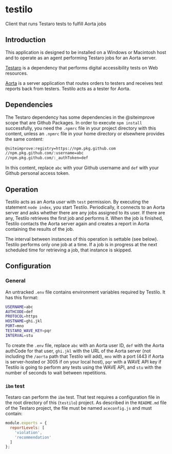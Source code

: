 # testilo
Client that runs Testaro tests to fulfill Aorta jobs

## Introduction

This application is designed to be installed on a Windows or Macintosh host and to operate as an agent performing Testaro jobs for an Aorta server.

[Testaro](https://www.npmjs.com/package/testaro) is a dependency that performs digital accessibility tests on Web resources.

[Aorta](https://github.com/jrpool/aorta) is a server application that routes orders to testers and receives test reports back from testers. Testilo acts as a tester for Aorta.

## Dependencies

The Testaro dependency has some dependencies in the @siteimprove scope that are Github Packages. In order to execute `npm install` successfully, you need the `.npmrc` file in your project directory with this content, unless an `.npmrc` file in your home directory or elsewhere provides the same content:

```bash
@siteimprove:registry=https://npm.pkg.github.com
//npm.pkg.github.com/:username=abc
//npm.pkg.github.com/:_authToken=def
```

In this content, replace `abc` with your Github username and `def` with your Github personal access token.

## Operation

Testilo acts as an Aorta _user_ with `test` permission. By executing the statement `node index`, you start Testilo. Periodically, it connects to an Aorta server and asks whether there are any jobs assigned to its user. If there are any, Testilo retrieves the first job and performs it. When the job is finished, Testilo contacts the Aorta server again and creates a report in Aorta containing the results of the job.

The interval between instances of this operation is settable (see below). Testilo performs only one job at a time. If a job is in progress at the next scheduled time for retrieving a job, that instance is skipped.

## Configuration

### General

An untracked `.env` file contains environment variables required by Testilo. It has this format:

```bash
USERNAME=abc
AUTHCODE=def
PROTOCOL=https
HOSTNAME=ghi.jkl
PORT=mno
TESTARO_WAVE_KEY=pqr
INTERVAL=stu
```

To create the `.env` file, replace `abc` with an Aorta user ID, `def` with the Aorta authCode for that user, `ghi.jkl` with the URL of the Aorta server (not including the `/aorta` path that Testilo will add), `mno` with a port (443 if Aorta is server-hosted or 3005 if on your local host), `pqr` with a WAVE API key if Testilo is going to perform any tests using the WAVE API, and `stu` with the number of seconds to wait between repetitions.

### `ibm` test

Testaro can perform the `ibm` test. That test requires a configuration file in the root directory of this (`testilo`) project. As described in the `README.md` file of the Testaro project, the file must be named `aceconfig.js` and must contain:

```javascript
module.exports = {
  reportLevels: [
    'violation',
    'recommendation'
  ]
};
```
